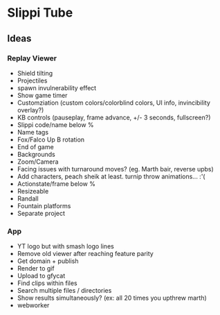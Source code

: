 # Slippi Tube

## Ideas

### Replay Viewer

- Shield tilting
- Projectiles
- spawn invulnerability effect
- Show game timer
- Customziation (custom colors/colorblind colors, UI info, invincibility overlay?)
- KB controls (pauseplay, frame advance, +/- 3 seconds, fullscreen?)
- Slippi code/name below %
- Name tags
- Fox/Falco Up B rotation
- End of game
- Backgrounds
- Zoom/Camera
- Facing issues with turnaround moves? (eg. Marth bair, reverse upbs)
- Add characters, peach sheik at least. turnip throw animations... :'(
- Actionstate/frame below %
- Resizeable
- Randall
- Fountain platforms
- Separate project

### App

- YT logo but with smash logo lines
- Remove old viewer after reaching feature parity
- Get domain + publish
- Render to gif
- Upload to gfycat
- Find clips within files
- Search multiple files / directories
- Show results simultaneously? (ex: all 20 times you upthrew marth)
- webworker
